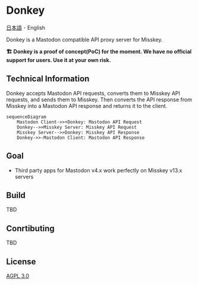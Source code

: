 # Donkey

[日本語](README-ja.md) ･ English

Donkey is a Mastodon compatible API proxy server for Misskey.

**🏗 Donkey is a proof of concept(PoC) for the moment. We have no official support for users. Use it at your own risk.**

## Technical Information

Donkey accepts Mastodon API requests, converts them to Misskey API requests, and sends them to Misskey.
Then converts the API response from Misskey into a Mastodon API response and returns it to the client.

```mermaid
sequenceDiagram
    Mastodon Client->>+Donkey: Mastodon API Request
    Donkey-->>Misskey Server: Misskey API Request
    Misskey Server-->>Donkey: Misskey API Response
    Donkey->>-Mastodon Client: Mastodon API Response
```

## Goal

* Third party apps for Mastodon v4.x work perfectly on Misskey v13.x servers

## Build

TBD

## Conrtibuting

TBD

## License

[AGPL 3.0](LICENSE)
